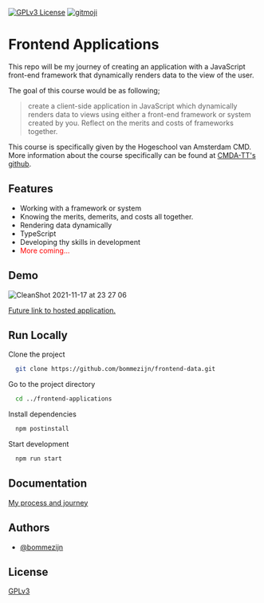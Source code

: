 
<!-- Add badges from somewhere like: [shields.io](https://shields.io/) -->
[![GPLv3 License](https://img.shields.io/badge/License-GPL%20v3-yellow.svg)](https://opensource.org/licenses/)  [![gitmoji](https://img.shields.io/badge/gitmoji-%20😜%20😍-FFDD67.svg?style=flat)](https://gitmoji.dev) 

# Frontend Applications

This repo will be my journey of creating an application with a JavaScript front-end framework that dynamically renders data to the view of the user.

The goal of this course would be as following;
> create a client-side application in JavaScript which dynamically renders data to views using either a front-end framework or system created by you. Reflect on the merits and costs of frameworks together.

This course is specifically given by the Hogeschool van Amsterdam CMD. More information about the course specifically can be found at [CMDA-TT's github](https://github.com/cmda-tt/course-21-22).



## Features

- Working with a framework or system
- Knowing the merits, demerits, and costs all together.
- Rendering data dynamically
- TypeScript
- Developing thy skills in development
- <span style="color:red">More coming...</span>


## Demo

![CleanShot 2021-11-17 at 23 27 06](giffy)

[Future link to hosted application.](https://www.github.com/bommezijn/frontend-applications) 


## Run Locally

Clone the project

```bash
  git clone https://github.com/bommezijn/frontend-data.git
```

Go to the project directory

```bash
  cd ../frontend-applications
```

Install dependencies

```bash
  npm postinstall
```

Start development

```bash
  npm run start
```


## Documentation

[My process and journey](https://github.com/bommezijn/frontend-applications/wiki)


## Authors

- [@bommezijn](https://www.github.com/bommezijn)


## License

[GPLv3](https://github.com/bommezijn/frontend-applications/blob/main/LICENSE)

